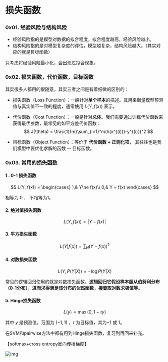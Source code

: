 # 损失函数



### 0x01. 经验风险与结构风险

- 经验风险指的是模型对数据的拟合程度，拟合程度越高，经验风险越小。
- 结构风险指的是对模型复杂度的评估，模型越复杂，结构风险越大。（其实对应的就是目标函数）

只考虑将经验风险最小化，会出现过拟合现象。



### 0x02. 损失函数，代价函数，目标函数

其实很多人都用的很随意，其实三者之间是有着细微的区别的：

- 损失函数（Loss Function）：一般针对**单个样本**的描述。其用来衡量模型预测值与真实值不一致的程度，通常使用 $L(Y, f(x))$ 表示。 

- 代价函数（Cost Function）：一般是针对**总体**。我们需要通过训练代价函数来获得最优参数，最常见的如平方差代价函数：
  $$
  J(\theta) = \frac{1}{m}\sum_{i=1}^m(h(x^{(i)})-y^{(i)})^2
  $$

- 目标函数（Object Function）：等价于 **代价函数 + 正则化项**， 其往往也是我们模型中要优化求解的函数 -- 目标函数。

### 0x03. 常用的损失函数

#### 1 . 0-1 损失函数

$$
L(Y, f(x)) =
\begin{cases}
1,& Y\ne f(x)\\
0,& Y = f(x)
\end{cases}
$$

相等为 0 ， 不相等为1。

#### 2. **绝对值损失函数**
$$
L(Y, f(x)) = |Y-f(x)|
$$

#### 3. **平方损失函数**

$$
L(Y|f(x)) = \sum_N {(Y-f(x))}^2
$$

#### 4. **对数损失函数**

$$
L(Y, P(Y|X)) = -\log{P(Y|X)}
$$

常见的逻辑回归使用的就是对数损失函数。**逻辑回归它假设样本服从伯努利分布（0-1分布），进而求得满足该分布的似然函数，接着取对数求极值等**。



#### 5. **Hinge损失函数**
$$
L(y) = \max{(0, 1-ty)}
$$

其中 $y$ 是预测值，范围为 $(-1,1)$ ，$t$ 为目标值，其为$-1$ 或 $1$。

在SVM和pairwise方法中都有用到Hinge损失函数，复习到再回来补充。



【softmax+cross entropy反向传播梯度】

![img](https://pic2.zhimg.com/80/v2-6d79e42b765d04dc6153e8cbf31962c7_1440w.png)